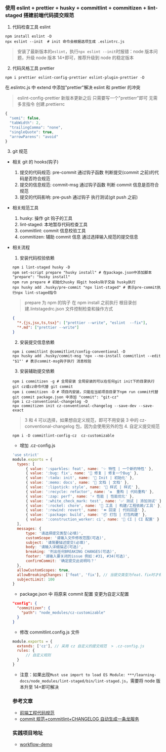 ### 使用 eslint + prettier + husky + commitlint + commitizen + lint-staged 搭建前端代码提交规范

1. 代码检查工具 eslint

```
npm install eslint -D
npx eslint --init  # init 命令会根据选项生成 .eslintrc.js
```

> 安装了最新版本的`eslint`，执行`npx eslint --init`时报错：node 版本问题，升级 node 版本 14+即可，推荐升级到 node 的稳定版本

2. 代码风格工具 prettier

```
npm i prettier eslint-config-prettier eslint-plugin-prettier -D
```

在.eslintrc.js 中 extend 中添加"prettier"解决 eslint 和 prettier 的冲突

> eslint-config-prettier 新版本更新之后 只需要写一个"prettierr"即可 无需多言指令
> 创建.prettierrc

```js
{
  "semi": false,
  "tabWidth": 2,
  "trailingComma": "none",
  "singleQuote": true,
  "arrowParens": "avoid"
}
```

3. git 规范

- 相关 git 的 hooks(钩子)

  1. 提交的代码规范: pre-commit 通过钩子函数 判断提交(commit 之前)的代码是否符合规范
  2. 提交的信息规范: commit-msg 通过钩子函数 判断 commit 信息是否符合规范
  3. 提交的代码影响: pre-push 通过钩子 执行测试(git push 之前)

- 相关规范工具

  1. husky: 操作 git 钩子的工具
  2. lint-staged: 本地暂存代码检查工具
  3. commitlint: commit 信息校验工具
  4. commitizen: 辅助 commit 信息 通过选择输入规范的提交信息

- 相关流程

  1. 安装代码校验依赖

  ```
  npm i lint-staged husky -D
  npm set-script prepare "husky install" # 在package.json中添加脚本 "prepare": "husky install"
  npm run prepare # 初始化husky 将git hooks钩子交由 husky执行
  npx husky add .husky/pre-commit "npx lint-staged" # 表示pre-commit执行npx lint-staged指令
  ```

  > prepare 为 npm 的钩子 在 npm install 之前执行
  > 根目录创建.lintstagedrc.json 文件控制检查和操作方式

  ```json
  {
  	"*.{js,jsx,ts,tsx}": ["prettier --write", "eslint  --fix"],
  	"*.md": ["prettier --write"]
  }
  ```

  2. 安装提交信息依赖

  ```
  npm i commitlint @commitlint/config-conventional -D
  npx husky add .husky/commit-msg 'npx --no-install commitlint --edit "$1"' # 表示commit-msg钩子执行 消息校验
  ```

  3. 安装辅助提交依赖

  ```
  npm i commitizen -g # 全局安装 全局安装的可以在任何git init下的目录执行git cz或cz命令代替 git commit
  npm i commitizen -D # 项目内安装，只能在当前项目目录下npm run commit代替git commit package.json 中添加 "commit": "git-cz"
  npm i cz-conventional-changelog -D
  npx commitizen init cz-conventional-changelog --save-dev --save-exact
  ```

  > 3 和 4 可以选择，如果想自定义规范，即可不用安装 3 中的 cz-conventional-changelog 包，因为会使用另外的包 4. 自定义提交规范

  ```
  npm i -D commitlint-config-cz  cz-customizable
  ```

  - 增加 .cz-config.js

  ```js
  'use strict'
  module.exports = {
  	types: [
  		{ value: ':sparkles: feat', name: '✨ 特性 | 一个新的特性' },
  		{ value: ':bug: fix', name: '🐛 修复 | 修复一个Bug' },
  		{ value: ':tada: init', name: '🎉 Init | 初始化' },
  		{ value: ':memo: docs', name: '📝 文档 | 文档' },
  		{ value: ':lipstick: style', name: '💄 样式 | 样式' },
  		{ value: ':recycle: refactor', name: '♻️  重构 | 代码重构' },
  		{ value: ':zap: perf', name: '⚡️ 性能 | 性能优化' },
  		{ value: ':white_check_mark: test', name: '✅ 测试 | 添加测试' },
  		{ value: ':rocket: chore', name: '🚀 工具 | 构建/工程依赖/工具' },
  		{ value: ':rewind: revert', name: '⏪ 回滚 | 代码回退' },
  		{ value: ':package: build', name: '📦‍ 打包 | 打包构建' },
  		{ value: ':construction_worker: ci', name: '👷 CI | CI 配置' }
  	],
  	messages: {
  		type: '请选择提交类型(必填)',
  		customScope: '请输入文件修改范围(可选)',
  		subject: '请简要描述提交(必填)',
  		body: '请输入详细描述(可选)',
  		breaking: '列出任何BREAKING CHANGES(可选)',
  		footer: '请输入要关闭的issue 例如：#31, #34(可选)',
  		confirmCommit: '确定提交此说明吗？'
  	},
  	allowCustomScopes: true,
  	allowBreakingChanges: ['feat', 'fix'], // 当提交类型为feat、fix时才有破坏性修改选项
  	subjectLimit: 100
  }
  ```

  - package.json 中 将原来 commit 配置 变更为自定义配置

  ```json
  "config": {
    "commitizen": {
      "path": "node_modules/cz-customizable"
    }
  }
  ```

  - 修改 commitlint.config.js 文件

  ```js
  module.exports = {
  	extends: ['cz'], // 采用 cz 自定义的提交规范  > .cz-config.js
  	rules: {
  		// 自定义规则
  	}
  }
  ```

  - 注意：如果出现`Must use import to load ES Module: ***/learning-docs/node_modules/lint-staged/bin/lint-staged.js`，需要将 node 版本升至 14+即可解决

  ### 参考文章

  - [前端工程代码规范](https://juejin.cn/post/7038143752036155428)
  - [commit 规范+commitlint+CHANGELOG 自动生成一条龙服务](https://juejin.cn/post/6934292467160514567#heading-15)

  ### 实践项目地址

  - [workflow-demo](https://github.com/oyjiangchuan/workflow-demo)
